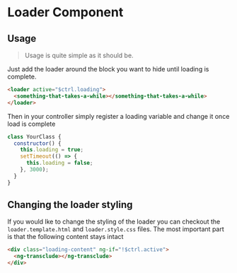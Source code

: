 # Loader Component

## Usage

> Usage is quite simple as it should be.

Just add the loader around the block you want to hide until loading is complete.

```html
<loader active="$ctrl.loading">
  <something-that-takes-a-while></something-that-takes-a-while>
</loader>
```

Then in your controller simply register a loading variable and change it once load is complete

```javascript
class YourClass {
  constructor() {
    this.loading = true;
    setTimeout(() => {
      this.loading = false;
    }, 3000);
  }
}
```

## Changing the loader styling

If you would lke to change the styling of the loader you can checkout the `loader.template.html` and `loader.style.css` files. The most important part is that the following content stays intact

```html
<div class="loading-content" ng-if="!$ctrl.active">
  <ng-transclude></ng-transclude>
</div>
```
